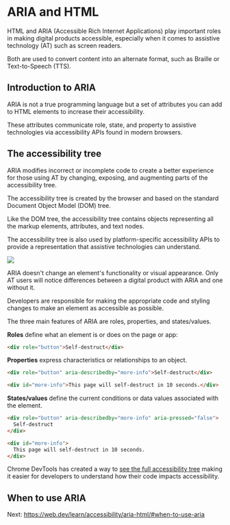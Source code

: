 # ARIA and HTML

HTML and ARIA (Accessible Rich Internet Applications) play important roles in making digital products accessible, especially when it comes to assistive technology (AT) such as screen readers.

Both are used to convert content into an alternate format, such as Braille or Text-to-Speech (TTS).


## Introduction to ARIA

ARIA is not a true programming language but a set of attributes you can add to HTML elements to increase their accessibility.

These attributes communicate role, state, and property to assistive technologies via accessibility APIs found in modern browsers. 


## The accessibility tree

ARIA modifies incorrect or incomplete code to create a better experience for those using AT by changing, exposing, and augmenting parts of the accessibility tree.

The accessibility tree is created by the browser and based on the standard Document Object Model (DOM) tree.

Like the DOM tree, the accessibility tree contains objects representing all the markup elements, attributes, and text nodes. 

The accessibility tree is also used by platform-specific accessibility APIs to provide a representation that assistive technologies can understand.

![](https://web-dev.imgix.net/image/T4FyVKpzu4WKF1kBNvXepbi08t52/G1IWcJBT9tfZq4xCKTqq.jpg?auto=format&w=1150)

ARIA doesn't change an element's functionality or visual appearance. Only AT users will notice differences between a digital product with ARIA and one without it. 

Developers are responsible for making the appropriate code and styling changes to make an element as accessible as possible.

The three main features of ARIA are roles, properties, and states/values.

**Roles** define what an element is or does on the page or app:

```html
<div role="button">Self-destruct</div>
```

**Properties** express characteristics or relationships to an object.

```html
<div role="button" aria-describedby="more-info">Self-destruct</div>

<div id="more-info">This page will self-destruct in 10 seconds.</div>
```

**States/values** define the current conditions or data values associated with the element.

```html
<div role="button" aria-describedby="more-info" aria-pressed="false">
  Self-destruct
</div>

<div id="more-info">
  This page will self-destruct in 10 seconds.
</div>
```

Chrome DevTools has created a way to [see the full accessibility tree](https://developer.chrome.com/blog/full-accessibility-tree/) making it easier for developers to understand how their code impacts accessibility.


## When to use ARIA

Next: https://web.dev/learn/accessibility/aria-html/#when-to-use-aria